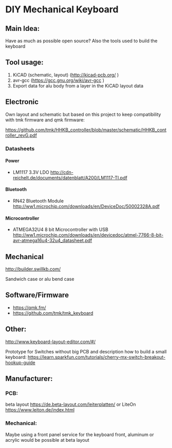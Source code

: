 ﻿# DIY Mechanical Keyboard

## Main Idea:

Have as much as possible open source? Also the tools used to build the keyboard

## Tool usage:
1. KiCAD (schematic, layout) (http://kicad-pcb.org/ )
2. avr-gcc (https://gcc.gnu.org/wiki/avr-gcc )
3. Export data for alu body from a layer in the KiCAD layout data


## Electronic
Own layout and schematic but based on this project to keep compatibility with tmk firmware and qmk firmware:

<https://github.com/tmk/HHKB_controller/blob/master/schematic/HHKB_controller_revG.pdf>

### Datasheets

#### Power
- LM1117 3.3V LDO http://cdn-reichelt.de/documents/datenblatt/A200/LM1117-TI.pdf

#### Bluetooth
- RN42 Bluetooth Module http://ww1.microchip.com/downloads/en/DeviceDoc/50002328A.pdf

#### Microcontroller
- ATMEGA32U4 8 bit Microcontroller with USB http://ww1.microchip.com/downloads/en/devicedoc/atmel-7766-8-bit-avr-atmega16u4-32u4_datasheet.pdf

## Mechanical
<http://builder.swillkb.com/>

Sandwich case or alu bend case

## Software/Firmware
- <https://qmk.fm/>
- <https://github.com/tmk/tmk_keyboard>


## Other:
<http://www.keyboard-layout-editor.com/#/>

Prototype for Switches without big PCB and description how to build a small keyboard:
<https://learn.sparkfun.com/tutorials/cherry-mx-switch-breakout-hookup-guide>


## Manufacturer:
### PCB:
beta layout <https://de.beta-layout.com/leiterplatten/> or LiteOn <https://www.leiton.de/index.html>

### Mechanical:
Maybe using a front panel service for the keyboard front, aluminum or acrylic would be possible at beta layout
